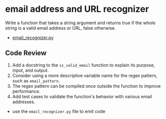 # email address and URL recognizer

Write a function that takes a string argument and returns true if the whole string is a valid email address or URL, false otherwise.

-   [email_recognizer.py](email_recognizer.py)

## Code Review

1. Add a docstring to the `is_valid_email` function to explain its purpose, input, and output.
2. Consider using a more descriptive variable name for the regex pattern, such as `email_pattern`.
3. The regex pattern can be compiled once outside the function to improve performance.
4. Add test cases to validate the function's behavior with various email addresses.
- use the `email_recognizer.py` file to emit code